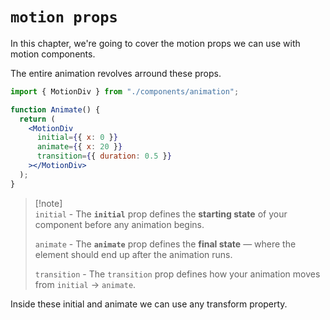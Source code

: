 # `motion props`

In this chapter, we're going to cover the motion props we can use with motion components.

The entire animation revolves arround these props.

```jsx
import { MotionDiv } from "./components/animation";

function Animate() {
  return (
    <MotionDiv
      initial={{ x: 0 }}
      animate={{ x: 20 }}
      transition={{ duration: 0.5 }}
    ></MotionDiv>
  );
}
```

> [!note]\
> `initial` - The **`initial`** prop defines the **starting state** of your component before any animation begins.
>
> `animate` - The **`animate`** prop defines the **final state** — where the element should end up after the animation runs.
>
> `transition` - The `transition` prop defines how your animation moves from `initial` → `animate`.

Inside these initial and animate we can use any transform property.


